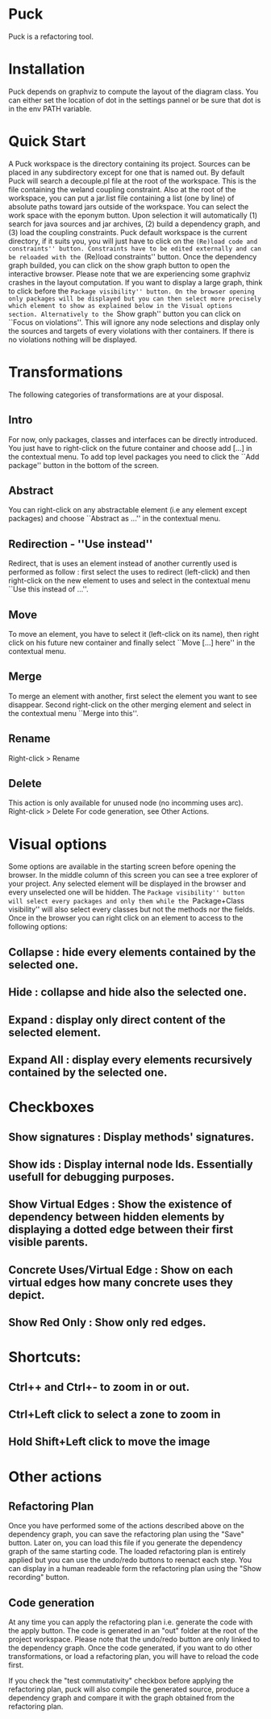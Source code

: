 # Puck

Puck is a refactoring tool.

# Installation

Puck depends on graphviz to compute the layout of the diagram class. You can either set the location of dot in the settings pannel or be sure that dot is in the env PATH variable.

# Quick Start

A Puck workspace is the directory containing its project. Sources can be placed in any subdirectory except for one that is named out. By default Puck will search a decouple.pl file at the root of the workspace. This is the file containing the weland coupling constraint. Also at the root of the workspace, you can put a jar.list file containing a list (one by line) of absolute paths toward jars outside of the workspace. You can select the work space with the eponym button. Upon selection it will automatically (1) search for java sources and jar archives, (2) build a dependency graph, and (3) load the coupling constraints. Puck default workspace is the current directory, if it suits you, you will just have to click on the ``(Re)load code and constraints'' button. Constraints have to be edited externally and can be reloaded with the ``(Re)load constraints'' button.
Once the dependency graph builded, you can click on the show graph button to open the interactive browser. Please note that we are experiencing some graphviz crashes in the layout computation. If you want to display a large graph, think to click before the ``Package visibility'' button. On the browser opening only packages will be displayed but you can then select more precisely which element to show as explained below in the Visual options section. Alternatively to the ``Show graph'' button you can click on ``Focus on violations''. This will ignore any node selections and display only the sources and targets of every violations with ther containers. If there is no violations nothing will be displayed.

# Transformations

The following categories of transformations are at your disposal.

## Intro
For now, only packages, classes and interfaces can be directly introduced. You just have to right-click on the future container and choose add [...] in the contextual menu. To add top level packages you need to click the ``Add package'' button in the bottom of the screen.

## Abstract
You can right-click on any abstractable element (i.e any element except packages) and choose ``Abstract as ...'' in the contextual menu.

## Redirection - ''Use instead''
Redirect, that is uses an element instead of another currently used is performed as follow : first select the uses to redirect (left-click) and then right-click on the new element to uses and select in the contextual menu ``Use this instead of ...''.

## Move
To move an element, you have to select it (left-click on its name), then right click on his future new container and finally select ``Move [...] here'' in the contextual menu.

## Merge
To merge an element with another, first select the element you want to see disappear. Second right-click on the other merging element and select in the contextual menu ``Merge into this''.

## Rename
Right-click > Rename

## Delete
This action is only available for unused node (no incomming uses arc). Right-click > Delete
For code generation, see Other Actions.

# Visual options
Some options are available in the starting screen before opening the browser. In the middle column of this screen you can see a tree explorer of your project. Any selected element will be displayed in the browser and every unselected one will be hidden. The ``Package visibility'' button will select every packages and only them while the ``Package+Class visibility'' will also select every classes but not the methods nor the fields.
Once in the browser you can right click on an element to access to the following options:

## Collapse : hide every elements contained by the selected one.
## Hide : collapse and hide also the selected one.
## Expand : display only direct content of the selected element.
## Expand All : display every elements recursively contained by the selected one.

# Checkboxes

## Show signatures : Display methods' signatures.
## Show ids : Display internal node Ids. Essentially usefull for debugging purposes.
## Show Virtual Edges : Show the existence of dependency between hidden elements by displaying a dotted edge between their first visible parents.
## Concrete Uses/Virtual Edge : Show on each virtual edges how many concrete uses they depict.
## Show Red Only : Show only red edges.

# Shortcuts:

## Ctrl++ and Ctrl+- to zoom in or out.
## Ctrl+Left click to select a zone to zoom in
## Hold Shift+Left click to move the image

# Other actions

## Refactoring Plan

Once you have performed some of the actions described above on the dependency graph, you can save the refactoring plan using the "Save" button. Later on, you can load this file if you generate the dependency graph of the same starting code. The loaded refactoring plan is entirely applied but you can use the undo/redo buttons to reenact each step. You can display in a human readeable form the refactoring plan using the "Show recording" button.

## Code generation

At any time you can apply the refactoring plan i.e. generate the code with the apply button. The code is generated in an "out" folder at the root of the project workspace. Please note that the undo/redo button are only linked to the dependency graph. Once the code generated, if you want to do other transformations, or load a refactoring plan, you will have to reload the code first.

If you check the "test commutativity" checkbox before applying the refactoring plan, puck will also compile the generated source, produce a dependency graph and compare it with the graph obtained from the refactoring plan.
